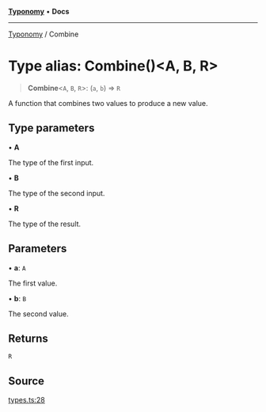 [**Typonomy**](../README.md) • **Docs**

***

[Typonomy](../globals.md) / Combine

# Type alias: Combine()\<A, B, R\>

> **Combine**\<`A`, `B`, `R`\>: (`a`, `b`) => `R`

A function that combines two values to produce a new value.

## Type parameters

• **A**

The type of the first input.

• **B**

The type of the second input.

• **R**

The type of the result.

## Parameters

• **a**: `A`

The first value.

• **b**: `B`

The second value.

## Returns

`R`

## Source

[types.ts:28](https://github.com/softcraft-development/typonomy/blob/bcea019d216cf7f686cf96fe07d66281dfcae070/src/types.ts#L28)

